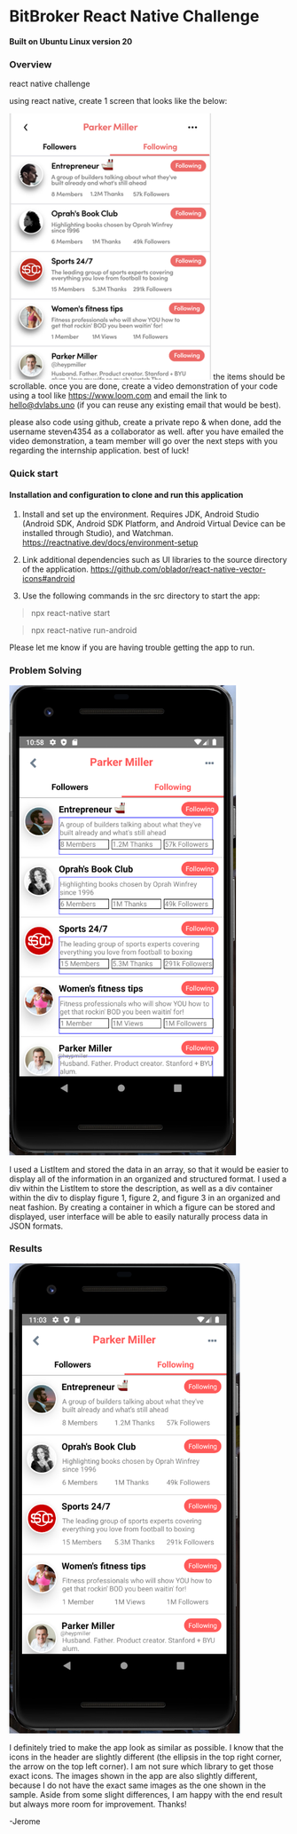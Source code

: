 # BitBroker React Native Challenge
#### Built on Ubuntu Linux version 20 

### Overview 

react native challenge

using react native, create 1 screen that looks like the below:

![screenshot](/images/react-native-challenge.png)  the items should be scrollable. once you are done, create a video demonstration of your code using a tool like 
https://www.loom.com and email the link to hello@dvlabs.uno (if you can reuse any existing email that would be best). 

please also code using github, create a private repo & when done, add the username steven4354 as a collaborator as well.
after you have emailed the video demonstration, a team member will go over the next steps with you regarding the internship application.
best of luck!


### Quick start
#### Installation and configuration to clone and run this application

1. Install and set up the environment. Requires JDK, Android Studio (Android SDK, Android SDK Platform, and Android Virtual Device can be installed through Studio), and Watchman.  https://reactnative.dev/docs/environment-setup 

2. Link additional dependencies such as UI libraries to the source directory of the application.
https://github.com/oblador/react-native-vector-icons#android

3. Use the following commands in the src directory to start the app: 
>npx react-native start 

>npx react-native run-android
  
  Please let me know if you are having trouble getting the app to run.
  
### Problem Solving

![problemsolving](/images/problem_solving.png/)

I used a ListItem and stored the data in an array, so that it would be easier to display all of the information in an organized and structured format. 
I used a div within the ListItem to store the description, as well as a div container within the div to display figure 1, figure 2, and figure 3 in an organized and neat fashion. By creating a container in which a figure can be stored and displayed, user interface will be able to easily naturally process data in JSON formats.

### Results

![result](/images/final_result.png/) 

I definitely tried to make the app look as similar as possible. I know that the icons in the header are slightly different (the ellipsis in the top right corner, the arrow on the top left corner). I am not sure which library to get those exact icons. The images shown in the app are also slightly different, because I do not have the exact same images as the one shown in the sample. Aside from some slight differences, I am happy with the end result but always more room for improvement. Thanks!

-Jerome

